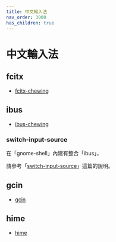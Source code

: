 ```yaml
---
title: 中文輸入法
nav_order: 3000
has_children: true
---
```



# 中文輸入法


## fcitx

* [fcitx-chewing](https://samwhelp.github.io/note-about-ubuntu/read/adjustment/env/im/fcitx-chewing.html)


## ibus

* [ibus-chewing](https://samwhelp.github.io/note-about-ubuntu/read/adjustment/env/im/ibus-chewing.html)


### switch-input-source

在「gnome-shell」內建有整合「ibus」，

請參考「[switch-input-source](https://samwhelp.github.io/note-about-ubuntu/read/flavours/ubuntu/adjustment/switch-input-source.html)」這篇的說明。


## gcin

* [gcin](https://samwhelp.github.io/note-about-ubuntu/read/adjustment/env/im/gcin.html)


## hime

* [hime](https://samwhelp.github.io/note-about-ubuntu/read/adjustment/env/im/hime.html)
